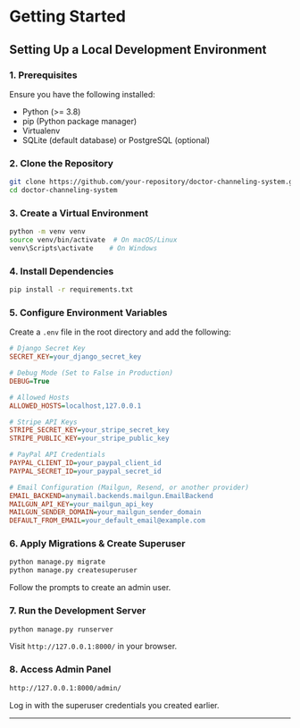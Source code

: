 # Getting Started


## **Setting Up a Local Development Environment**

### **1. Prerequisites**
Ensure you have the following installed:
- Python (>= 3.8)
- pip (Python package manager)
- Virtualenv
- SQLite (default database) or PostgreSQL (optional)

### **2. Clone the Repository**
```bash
git clone https://github.com/your-repository/doctor-channeling-system.git
cd doctor-channeling-system
```

### **3. Create a Virtual Environment**
```bash
python -m venv venv
source venv/bin/activate  # On macOS/Linux
venv\Scripts\activate    # On Windows
```

### **4. Install Dependencies**
```bash
pip install -r requirements.txt
```

### **5. Configure Environment Variables**
Create a `.env` file in the root directory and add the following:
```ini
# Django Secret Key
SECRET_KEY=your_django_secret_key

# Debug Mode (Set to False in Production)
DEBUG=True

# Allowed Hosts
ALLOWED_HOSTS=localhost,127.0.0.1

# Stripe API Keys
STRIPE_SECRET_KEY=your_stripe_secret_key
STRIPE_PUBLIC_KEY=your_stripe_public_key

# PayPal API Credentials
PAYPAL_CLIENT_ID=your_paypal_client_id
PAYPAL_SECRET_ID=your_paypal_secret_id

# Email Configuration (Mailgun, Resend, or another provider)
EMAIL_BACKEND=anymail.backends.mailgun.EmailBackend
MAILGUN_API_KEY=your_mailgun_api_key
MAILGUN_SENDER_DOMAIN=your_mailgun_sender_domain
DEFAULT_FROM_EMAIL=your_default_email@example.com
```

### **6. Apply Migrations & Create Superuser**
```bash
python manage.py migrate
python manage.py createsuperuser
```
Follow the prompts to create an admin user.

### **7. Run the Development Server**
```bash
python manage.py runserver
```
Visit `http://127.0.0.1:8000/` in your browser.

### **8. Access Admin Panel**
```bash
http://127.0.0.1:8000/admin/
```
Log in with the superuser credentials you created earlier.

---
